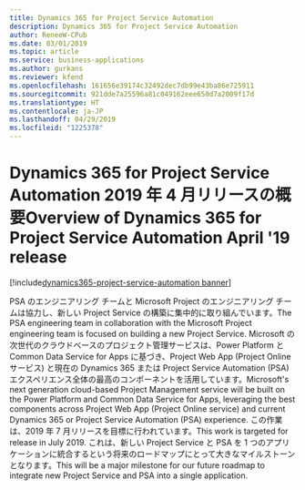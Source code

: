 ```yaml
---
title: Dynamics 365 for Project Service Automation
description: Dynamics 365 for Project Service Automation
author: ReneeW-CPub
ms.date: 03/01/2019
ms.topic: article
ms.service: business-applications
ms.author: gurkans
ms.reviewer: kfend
ms.openlocfilehash: 161656e39174c32492dec7db99e43ba86e725911
ms.sourcegitcommit: 921dde7a25596a81c049162eee650d7a2009f17d
ms.translationtype: HT
ms.contentlocale: ja-JP
ms.lasthandoff: 04/29/2019
ms.locfileid: "1225378"
---
```

# <a name="overview-of-dynamics-365-for-project-service-automation-april-19-release"></a><span data-ttu-id="1030c-103">Dynamics 365 for Project Service Automation 2019 年 4 月リリースの概要</span><span class="sxs-lookup"><span data-stu-id="1030c-103">Overview of Dynamics 365 for Project Service Automation April '19 release</span></span>
[!include[dynamics365-project-service-automation banner](../../includes/dynamics365-project-service-automation.md)]

<span data-ttu-id="1030c-104">PSA のエンジニアリング チームと Microsoft Project のエンジニアリング チームは協力し、新しい Project Service の構築に集中的に取り組んでいます。</span><span class="sxs-lookup"><span data-stu-id="1030c-104">The PSA engineering team in collaboration with the Microsoft Project engineering team is focused on building a new Project Service.</span></span> <span data-ttu-id="1030c-105">Microsoft の次世代のクラウドベースのプロジェクト管理サービスは、Power Platform と Common Data Service for Apps に基づき、Project Web App (Project Online サービス) と現在の Dynamics 365 または Project Service Automation (PSA) エクスペリエンス全体の最高のコンポーネントを活用しています。</span><span class="sxs-lookup"><span data-stu-id="1030c-105">Microsoft's next generation cloud-based Project Management service will be built on the Power Platform and Common Data Service for Apps, leveraging the best components across Project Web App (Project Online service) and current Dynamics 365 or Project Service Automation (PSA) experience.</span></span>  <span data-ttu-id="1030c-106">この作業は、2019 年 7 月リリースを目標に行われています。</span><span class="sxs-lookup"><span data-stu-id="1030c-106">This work is targeted for release in July 2019.</span></span> <span data-ttu-id="1030c-107">これは、新しい Project Service と PSA を 1 つのアプリケーションに統合するという将来のロードマップにとって大きなマイルストーンとなります。</span><span class="sxs-lookup"><span data-stu-id="1030c-107">This will be a major milestone for our future roadmap to integrate new Project Service and PSA into a single application.</span></span> 
